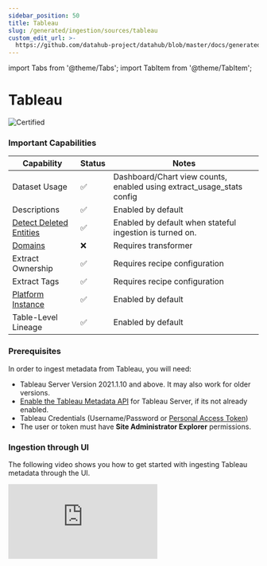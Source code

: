 ```yaml
---
sidebar_position: 50
title: Tableau
slug: /generated/ingestion/sources/tableau
custom_edit_url: >-
  https://github.com/datahub-project/datahub/blob/master/docs/generated/ingestion/sources/tableau.md
---
```


import Tabs from '@theme/Tabs';
import TabItem from '@theme/TabItem';

# Tableau
![Certified](https://img.shields.io/badge/support%20status-certified-brightgreen)


### Important Capabilities
| Capability | Status | Notes |
| ---------- | ------ | ----- |
| Dataset Usage | ✅ | Dashboard/Chart view counts, enabled using extract_usage_stats config |
| Descriptions | ✅ | Enabled by default |
| [Detect Deleted Entities](../../../../metadata-ingestion/docs/dev_guides/stateful.md#stale-entity-removal) | ✅ | Enabled by default when stateful ingestion is turned on. |
| [Domains](../../../domains.md) | ❌ | Requires transformer |
| Extract Ownership | ✅ | Requires recipe configuration |
| Extract Tags | ✅ | Requires recipe configuration |
| [Platform Instance](../../../platform-instances.md) | ✅ | Enabled by default |
| Table-Level Lineage | ✅ | Enabled by default |


### Prerequisites

In order to ingest metadata from Tableau, you will need:

- Tableau Server Version 2021.1.10 and above. It may also work for older versions.
- [Enable the Tableau Metadata API](https://help.tableau.com/current/api/metadata_api/en-us/docs/meta_api_start.html#enable-the-tableau-metadata-api-for-tableau-server) for Tableau Server, if its not already enabled.
- Tableau Credentials (Username/Password or [Personal Access Token](https://help.tableau.com/current/pro/desktop/en-us/useracct.htm#create-and-revoke-personal-access-tokens))
- The user or token must have **Site Administrator Explorer** permissions.

### Ingestion through UI

The following video shows you how to get started with ingesting Tableau metadata through the UI.

<div
  style={{
    position: "relative",
    paddingBottom: "57.692307692307686%",
    height: 0
  }}
>
  <iframe
    src="https://www.loom.com/embed/ef521c4e66564614a6ddde35dc3840f8"
    frameBorder={0}
    webkitallowfullscreen=""
    mozallowfullscreen=""
    allowFullScreen=""
    style={{
      position: "absolute",
      top: 0,
      left: 0,
      width: "100%",
      height: "100%"
    }}
  />
</div>

### Integration Details

This plugin extracts Sheets, Dashboards, Embedded and Published Data sources metadata within Workbooks in a given project
on a Tableau site. Tableau's GraphQL interface is used to extract metadata information. Queries used to extract metadata are located
in `metadata-ingestion/src/datahub/ingestion/source/tableau_common.py`

#### Concept Mapping

This ingestion source maps the following Source System Concepts to DataHub Concepts:

| Source Concept              | DataHub Concept                                               | Notes                             |
| --------------------------- | ------------------------------------------------------------- | --------------------------------- |
| `"Tableau"`                 | [Data Platform](../../metamodel/entities/dataPlatform.md)     |  
| Project                 | [Container](../../metamodel/entities/container.md)      | SubType `"Project"`              |
| Embedded DataSource         | [Dataset](../../metamodel/entities/dataset.md)                | SubType `"Embedded Data Source"`  |
| Published DataSource        | [Dataset](../../metamodel/entities/dataset.md)                | SubType `"Published Data Source"` |
| Custom SQL Table            | [Dataset](../../metamodel/entities/dataset.md)                | SubTypes `"View"`, `"Custom SQL"` |
| Embedded or External Tables | [Dataset](../../metamodel/entities/dataset.md)                |                                   |
| Sheet                       | [Chart](../../metamodel/entities/chart.md)                    |                                   |
| Dashboard                   | [Dashboard](../../metamodel/entities/dashboard.md)            |                                   |
| User                        | [User (a.k.a CorpUser)](../../metamodel/entities/corpuser.md) | Optionally Extracted              |
| Workbook                    | [Container](../../metamodel/entities/container.md)            | SubType `"Workbook"`              |
| Tag                         | [Tag](../../metamodel/entities/tag.md)                        | Optionally Extracted              |

#### Lineage

Lineage is emitted as received from Tableau's metadata API for

- Sheets contained within a Dashboard
- Embedded or Published Data Sources depended on by a Sheet
- Published Data Sources upstream to Embedded datasource
- Tables upstream to Embedded or Published Data Source
- Custom SQL datasources upstream to Embedded or Published Data Source
- Tables upstream to Custom SQL Data Source

#### Caveats

- Tableau metadata API might return incorrect schema name for tables for some databases, leading to incorrect metadata in DataHub. This source attempts to extract correct schema from databaseTable's fully qualified name, wherever possible. Read [Using the databaseTable object in query](https://help.tableau.com/current/api/metadata_api/en-us/docs/meta_api_model.html#schema_attribute) for caveats in using schema attribute.

### Troubleshooting

### Why are only some workbooks/custom SQLs/published datasources ingested from the specified project?

This may happen when the Tableau API returns NODE_LIMIT_EXCEEDED error in response to metadata query and returns partial results with message "Showing partial results. , The request exceeded the ‘n’ node limit. Use pagination, additional filtering, or both in the query to adjust results." To resolve this, consider

- reducing the page size using the `page_size` config param in datahub recipe (Defaults to 10).
- increasing tableau configuration [metadata query node limit](https://help.tableau.com/current/server/en-us/cli_configuration-set_tsm.htm#metadata_nodelimit) to higher value.

### CLI based Ingestion

#### Install the Plugin
```shell
pip install 'acryl-datahub[tableau]'
```

### Starter Recipe
Check out the following recipe to get started with ingestion! See [below](#config-details) for full configuration options.


For general pointers on writing and running a recipe, see our [main recipe guide](../../../../metadata-ingestion/README.md#recipes).
```yaml
source:
  type: tableau
  config:
    # Coordinates
    connect_uri: https://prod-ca-a.online.tableau.com
    site: acryl
    platform_instance: acryl_instance
    project_pattern: ["^default$", "^Project 2$", "^/Project A/Nested Project B$"]

    # Credentials
    username: "${TABLEAU_USER}"
    password: "${TABLEAU_PASSWORD}"

    # Options
    ingest_tags: True
    ingest_owner: True
    default_schema_map:
      mydatabase: public
      anotherdatabase: anotherschema

sink:
  # sink configs
```

### Config Details
<Tabs>
                <TabItem value="options" label="Options" default>

Note that a `.` is used to denote nested fields in the YAML recipe.


<div className='config-table'>

| Field | Description |
|:--- |:--- |
| <div className="path-line"><span className="path-main">connect_uri</span>&nbsp;<abbr title="Required">✅</abbr></div> <div className="type-name-line"><span className="type-name">string</span></div> | Tableau host URL.  |
| <div className="path-line"><span className="path-main">default_schema_map</span></div> <div className="type-name-line"><span className="type-name">object</span></div> | Default schema to use when schema is not found. <div className="default-line default-line-with-docs">Default: <span className="default-value">&#123;&#125;</span></div> |
| <div className="path-line"><span className="path-main">extract_column_level_lineage</span></div> <div className="type-name-line"><span className="type-name">boolean</span></div> | When enabled, extracts column-level lineage from Tableau Datasources <div className="default-line default-line-with-docs">Default: <span className="default-value">True</span></div> |
| <div className="path-line"><span className="path-main">extract_lineage_from_unsupported_custom_sql_queries</span></div> <div className="type-name-line"><span className="type-name">boolean</span></div> | [Experimental] Whether to extract lineage from unsupported custom sql queries using SQL parsing <div className="default-line default-line-with-docs">Default: <span className="default-value">False</span></div> |
| <div className="path-line"><span className="path-main">extract_project_hierarchy</span></div> <div className="type-name-line"><span className="type-name">boolean</span></div> | Whether to extract entire project hierarchy for nested projects. <div className="default-line default-line-with-docs">Default: <span className="default-value">True</span></div> |
| <div className="path-line"><span className="path-main">extract_usage_stats</span></div> <div className="type-name-line"><span className="type-name">boolean</span></div> | [experimental] Extract usage statistics for dashboards and charts. <div className="default-line default-line-with-docs">Default: <span className="default-value">False</span></div> |
| <div className="path-line"><span className="path-main">ingest_embed_url</span></div> <div className="type-name-line"><span className="type-name">boolean</span></div> | Ingest a URL to render an embedded Preview of assets within Tableau. <div className="default-line default-line-with-docs">Default: <span className="default-value">False</span></div> |
| <div className="path-line"><span className="path-main">ingest_external_links_for_charts</span></div> <div className="type-name-line"><span className="type-name">boolean</span></div> | Ingest a URL to link out to from charts. <div className="default-line default-line-with-docs">Default: <span className="default-value">True</span></div> |
| <div className="path-line"><span className="path-main">ingest_external_links_for_dashboards</span></div> <div className="type-name-line"><span className="type-name">boolean</span></div> | Ingest a URL to link out to from dashboards. <div className="default-line default-line-with-docs">Default: <span className="default-value">True</span></div> |
| <div className="path-line"><span className="path-main">ingest_owner</span></div> <div className="type-name-line"><span className="type-name">boolean</span></div> | Ingest Owner from source. This will override Owner info entered from UI <div className="default-line default-line-with-docs">Default: <span className="default-value">False</span></div> |
| <div className="path-line"><span className="path-main">ingest_tables_external</span></div> <div className="type-name-line"><span className="type-name">boolean</span></div> | Ingest details for tables external to (not embedded in) tableau as entities. <div className="default-line default-line-with-docs">Default: <span className="default-value">False</span></div> |
| <div className="path-line"><span className="path-main">ingest_tags</span></div> <div className="type-name-line"><span className="type-name">boolean</span></div> | Ingest Tags from source. This will override Tags entered from UI <div className="default-line default-line-with-docs">Default: <span className="default-value">False</span></div> |
| <div className="path-line"><span className="path-main">page_size</span></div> <div className="type-name-line"><span className="type-name">integer</span></div> | [advanced] Number of metadata objects (e.g. CustomSQLTable, PublishedDatasource, etc) to query at a time using the Tableau API. <div className="default-line default-line-with-docs">Default: <span className="default-value">10</span></div> |
| <div className="path-line"><span className="path-main">password</span></div> <div className="type-name-line"><span className="type-name">string</span></div> | Tableau password, must be set if authenticating using username/password.  |
| <div className="path-line"><span className="path-main">platform_instance</span></div> <div className="type-name-line"><span className="type-name">string</span></div> | The instance of the platform that all assets produced by this recipe belong to  |
| <div className="path-line"><span className="path-main">platform_instance_map</span></div> <div className="type-name-line"><span className="type-name">map(str,string)</span></div> |   |
| <div className="path-line"><span className="path-main">project_path_separator</span></div> <div className="type-name-line"><span className="type-name">string</span></div> | The separator used for the project_pattern field between project names. By default, we use a slash. You can change this if your Tableau projects contain slashes in their names, and you'd like to filter by project. <div className="default-line default-line-with-docs">Default: <span className="default-value">/</span></div> |
| <div className="path-line"><span className="path-main">projects</span></div> <div className="type-name-line"><span className="type-name">array(string)</span></div> |   |
| <div className="path-line"><span className="path-main">site</span></div> <div className="type-name-line"><span className="type-name">string</span></div> | Tableau Site. Always required for Tableau Online. Use emptystring to connect with Default site on Tableau Server. <div className="default-line default-line-with-docs">Default: <span className="default-value"></span></div> |
| <div className="path-line"><span className="path-main">ssl_verify</span></div> <div className="type-name-line"><span className="type-name">One of boolean, string</span></div> | Whether to verify SSL certificates. If using self-signed certificates, set to false or provide the path to the .pem certificate bundle. <div className="default-line default-line-with-docs">Default: <span className="default-value">True</span></div> |
| <div className="path-line"><span className="path-main">token_name</span></div> <div className="type-name-line"><span className="type-name">string</span></div> | Tableau token name, must be set if authenticating using a personal access token.  |
| <div className="path-line"><span className="path-main">token_value</span></div> <div className="type-name-line"><span className="type-name">string</span></div> | Tableau token value, must be set if authenticating using a personal access token.  |
| <div className="path-line"><span className="path-main">username</span></div> <div className="type-name-line"><span className="type-name">string</span></div> | Tableau username, must be set if authenticating using username/password.  |
| <div className="path-line"><span className="path-main">workbook_page_size</span></div> <div className="type-name-line"><span className="type-name">integer</span></div> | [advanced] Number of workbooks to query at a time using the Tableau API. <div className="default-line default-line-with-docs">Default: <span className="default-value">1</span></div> |
| <div className="path-line"><span className="path-main">env</span></div> <div className="type-name-line"><span className="type-name">string</span></div> | Environment to use in namespace when constructing URNs. <div className="default-line default-line-with-docs">Default: <span className="default-value">PROD</span></div> |
| <div className="path-line"><span className="path-main">lineage_overrides</span></div> <div className="type-name-line"><span className="type-name">TableauLineageOverrides</span></div> | Mappings to change generated dataset urns. Use only if you really know what you are doing.  |
| <div className="path-line"><span className="path-prefix">lineage_overrides.</span><span className="path-main">database_override_map</span></div> <div className="type-name-line"><span className="type-name">map(str,string)</span></div> |   |
| <div className="path-line"><span className="path-prefix">lineage_overrides.</span><span className="path-main">platform_override_map</span></div> <div className="type-name-line"><span className="type-name">map(str,string)</span></div> |   |
| <div className="path-line"><span className="path-main">project_pattern</span></div> <div className="type-name-line"><span className="type-name">AllowDenyPattern</span></div> | Filter for specific Tableau projects. For example, use 'My Project' to ingest a root-level Project with name 'My Project', or 'My Project/Nested Project' to ingest a nested Project with name 'Nested Project'. By default, all Projects nested inside a matching Project will be included in ingestion. You can both allow and deny projects based on their name using their name, or a Regex pattern. Deny patterns always take precedence over allow patterns. By default, all projects will be ingested. <div className="default-line default-line-with-docs">Default: <span className="default-value">&#123;&#x27;allow&#x27;: &#91;&#x27;.&#42;&#x27;&#93;, &#x27;deny&#x27;: &#91;&#93;, &#x27;ignoreCase&#x27;: True&#125;</span></div> |
| <div className="path-line"><span className="path-prefix">project_pattern.</span><span className="path-main">allow</span></div> <div className="type-name-line"><span className="type-name">array(string)</span></div> |   |
| <div className="path-line"><span className="path-prefix">project_pattern.</span><span className="path-main">deny</span></div> <div className="type-name-line"><span className="type-name">array(string)</span></div> |   |
| <div className="path-line"><span className="path-prefix">project_pattern.</span><span className="path-main">ignoreCase</span></div> <div className="type-name-line"><span className="type-name">boolean</span></div> | Whether to ignore case sensitivity during pattern matching. <div className="default-line default-line-with-docs">Default: <span className="default-value">True</span></div> |
| <div className="path-line"><span className="path-main">stateful_ingestion</span></div> <div className="type-name-line"><span className="type-name">StatefulStaleMetadataRemovalConfig</span></div> | Base specialized config for Stateful Ingestion with stale metadata removal capability.  |
| <div className="path-line"><span className="path-prefix">stateful_ingestion.</span><span className="path-main">enabled</span></div> <div className="type-name-line"><span className="type-name">boolean</span></div> | The type of the ingestion state provider registered with datahub. <div className="default-line default-line-with-docs">Default: <span className="default-value">False</span></div> |
| <div className="path-line"><span className="path-prefix">stateful_ingestion.</span><span className="path-main">remove_stale_metadata</span></div> <div className="type-name-line"><span className="type-name">boolean</span></div> | Soft-deletes the entities present in the last successful run but missing in the current run with stateful_ingestion enabled. <div className="default-line default-line-with-docs">Default: <span className="default-value">True</span></div> |

</div>
</TabItem>
<TabItem value="schema" label="Schema">

The [JSONSchema](https://json-schema.org/) for this configuration is inlined below.


```javascript
{
  "title": "TableauConfig",
  "description": "Any non-Dataset source that produces lineage to Datasets should inherit this class.\ne.g. Orchestrators, Pipelines, BI Tools etc.",
  "type": "object",
  "properties": {
    "connect_uri": {
      "title": "Connect Uri",
      "description": "Tableau host URL.",
      "type": "string"
    },
    "username": {
      "title": "Username",
      "description": "Tableau username, must be set if authenticating using username/password.",
      "type": "string"
    },
    "password": {
      "title": "Password",
      "description": "Tableau password, must be set if authenticating using username/password.",
      "type": "string"
    },
    "token_name": {
      "title": "Token Name",
      "description": "Tableau token name, must be set if authenticating using a personal access token.",
      "type": "string"
    },
    "token_value": {
      "title": "Token Value",
      "description": "Tableau token value, must be set if authenticating using a personal access token.",
      "type": "string"
    },
    "site": {
      "title": "Site",
      "description": "Tableau Site. Always required for Tableau Online. Use emptystring to connect with Default site on Tableau Server.",
      "default": "",
      "type": "string"
    },
    "platform_instance": {
      "title": "Platform Instance",
      "description": "The instance of the platform that all assets produced by this recipe belong to",
      "type": "string"
    },
    "ssl_verify": {
      "title": "Ssl Verify",
      "description": "Whether to verify SSL certificates. If using self-signed certificates, set to false or provide the path to the .pem certificate bundle.",
      "default": true,
      "anyOf": [
        {
          "type": "boolean"
        },
        {
          "type": "string"
        }
      ]
    },
    "extract_column_level_lineage": {
      "title": "Extract Column Level Lineage",
      "description": "When enabled, extracts column-level lineage from Tableau Datasources",
      "default": true,
      "type": "boolean"
    },
    "env": {
      "title": "Env",
      "description": "Environment to use in namespace when constructing URNs.",
      "default": "PROD",
      "type": "string"
    },
    "stateful_ingestion": {
      "$ref": "#/definitions/StatefulStaleMetadataRemovalConfig"
    },
    "platform_instance_map": {
      "title": "Platform Instance Map",
      "description": "A holder for platform -> platform_instance mappings to generate correct dataset urns",
      "type": "object",
      "additionalProperties": {
        "type": "string"
      }
    },
    "projects": {
      "title": "Projects",
      "description": "[deprecated] Use project_pattern instead. List of tableau projects ",
      "default": [
        "default"
      ],
      "type": "array",
      "items": {
        "type": "string"
      }
    },
    "project_pattern": {
      "title": "Project Pattern",
      "description": "Filter for specific Tableau projects. For example, use 'My Project' to ingest a root-level Project with name 'My Project', or 'My Project/Nested Project' to ingest a nested Project with name 'Nested Project'. By default, all Projects nested inside a matching Project will be included in ingestion. You can both allow and deny projects based on their name using their name, or a Regex pattern. Deny patterns always take precedence over allow patterns. By default, all projects will be ingested.",
      "default": {
        "allow": [
          ".*"
        ],
        "deny": [],
        "ignoreCase": true
      },
      "allOf": [
        {
          "$ref": "#/definitions/AllowDenyPattern"
        }
      ]
    },
    "project_path_separator": {
      "title": "Project Path Separator",
      "description": "The separator used for the project_pattern field between project names. By default, we use a slash. You can change this if your Tableau projects contain slashes in their names, and you'd like to filter by project.",
      "default": "/",
      "type": "string"
    },
    "default_schema_map": {
      "title": "Default Schema Map",
      "description": "Default schema to use when schema is not found.",
      "default": {},
      "type": "object"
    },
    "ingest_tags": {
      "title": "Ingest Tags",
      "description": "Ingest Tags from source. This will override Tags entered from UI",
      "default": false,
      "type": "boolean"
    },
    "ingest_owner": {
      "title": "Ingest Owner",
      "description": "Ingest Owner from source. This will override Owner info entered from UI",
      "default": false,
      "type": "boolean"
    },
    "ingest_tables_external": {
      "title": "Ingest Tables External",
      "description": "Ingest details for tables external to (not embedded in) tableau as entities.",
      "default": false,
      "type": "boolean"
    },
    "page_size": {
      "title": "Page Size",
      "description": "[advanced] Number of metadata objects (e.g. CustomSQLTable, PublishedDatasource, etc) to query at a time using the Tableau API.",
      "default": 10,
      "type": "integer"
    },
    "workbook_page_size": {
      "title": "Workbook Page Size",
      "description": "[advanced] Number of workbooks to query at a time using the Tableau API.",
      "default": 1,
      "type": "integer"
    },
    "lineage_overrides": {
      "title": "Lineage Overrides",
      "description": "Mappings to change generated dataset urns. Use only if you really know what you are doing.",
      "allOf": [
        {
          "$ref": "#/definitions/TableauLineageOverrides"
        }
      ]
    },
    "extract_usage_stats": {
      "title": "Extract Usage Stats",
      "description": "[experimental] Extract usage statistics for dashboards and charts.",
      "default": false,
      "type": "boolean"
    },
    "ingest_embed_url": {
      "title": "Ingest Embed Url",
      "description": "Ingest a URL to render an embedded Preview of assets within Tableau.",
      "default": false,
      "type": "boolean"
    },
    "ingest_external_links_for_dashboards": {
      "title": "Ingest External Links For Dashboards",
      "description": "Ingest a URL to link out to from dashboards.",
      "default": true,
      "type": "boolean"
    },
    "ingest_external_links_for_charts": {
      "title": "Ingest External Links For Charts",
      "description": "Ingest a URL to link out to from charts.",
      "default": true,
      "type": "boolean"
    },
    "extract_project_hierarchy": {
      "title": "Extract Project Hierarchy",
      "description": "Whether to extract entire project hierarchy for nested projects.",
      "default": true,
      "type": "boolean"
    },
    "extract_lineage_from_unsupported_custom_sql_queries": {
      "title": "Extract Lineage From Unsupported Custom Sql Queries",
      "description": "[Experimental] Whether to extract lineage from unsupported custom sql queries using SQL parsing",
      "default": false,
      "type": "boolean"
    }
  },
  "required": [
    "connect_uri"
  ],
  "additionalProperties": false,
  "definitions": {
    "DynamicTypedStateProviderConfig": {
      "title": "DynamicTypedStateProviderConfig",
      "type": "object",
      "properties": {
        "type": {
          "title": "Type",
          "description": "The type of the state provider to use. For DataHub use `datahub`",
          "type": "string"
        },
        "config": {
          "title": "Config",
          "description": "The configuration required for initializing the state provider. Default: The datahub_api config if set at pipeline level. Otherwise, the default DatahubClientConfig. See the defaults (https://github.com/datahub-project/datahub/blob/master/metadata-ingestion/src/datahub/ingestion/graph/client.py#L19)."
        }
      },
      "required": [
        "type"
      ],
      "additionalProperties": false
    },
    "StatefulStaleMetadataRemovalConfig": {
      "title": "StatefulStaleMetadataRemovalConfig",
      "description": "Base specialized config for Stateful Ingestion with stale metadata removal capability.",
      "type": "object",
      "properties": {
        "enabled": {
          "title": "Enabled",
          "description": "The type of the ingestion state provider registered with datahub.",
          "default": false,
          "type": "boolean"
        },
        "remove_stale_metadata": {
          "title": "Remove Stale Metadata",
          "description": "Soft-deletes the entities present in the last successful run but missing in the current run with stateful_ingestion enabled.",
          "default": true,
          "type": "boolean"
        }
      },
      "additionalProperties": false
    },
    "AllowDenyPattern": {
      "title": "AllowDenyPattern",
      "description": "A class to store allow deny regexes",
      "type": "object",
      "properties": {
        "allow": {
          "title": "Allow",
          "description": "List of regex patterns to include in ingestion",
          "default": [
            ".*"
          ],
          "type": "array",
          "items": {
            "type": "string"
          }
        },
        "deny": {
          "title": "Deny",
          "description": "List of regex patterns to exclude from ingestion.",
          "default": [],
          "type": "array",
          "items": {
            "type": "string"
          }
        },
        "ignoreCase": {
          "title": "Ignorecase",
          "description": "Whether to ignore case sensitivity during pattern matching.",
          "default": true,
          "type": "boolean"
        }
      },
      "additionalProperties": false
    },
    "TableauLineageOverrides": {
      "title": "TableauLineageOverrides",
      "type": "object",
      "properties": {
        "platform_override_map": {
          "title": "Platform Override Map",
          "description": "A holder for platform -> platform mappings to generate correct dataset urns",
          "type": "object",
          "additionalProperties": {
            "type": "string"
          }
        },
        "database_override_map": {
          "title": "Database Override Map",
          "description": "A holder for database -> database mappings to generate correct dataset urns",
          "type": "object",
          "additionalProperties": {
            "type": "string"
          }
        }
      },
      "additionalProperties": false
    }
  }
}
```


</TabItem>
</Tabs>


### Code Coordinates
- Class Name: `datahub.ingestion.source.tableau.TableauSource`
- Browse on [GitHub](https://github.com/datahub-project/datahub/blob/master/metadata-ingestion/src/datahub/ingestion/source/tableau.py)


<h2>Questions</h2>

If you've got any questions on configuring ingestion for Tableau, feel free to ping us on [our Slack](https://slack.datahubproject.io).
